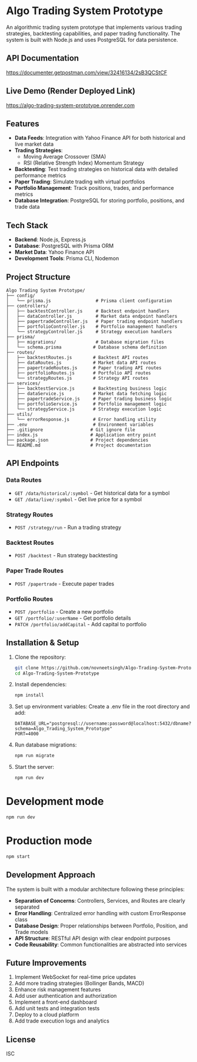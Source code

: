 # Algo Trading System Prototype

An algorithmic trading system prototype that implements various trading strategies, backtesting capabilities, and paper trading functionality. The system is built with Node.js and uses PostgreSQL for data persistence.

## API Documentation

https://documenter.getpostman.com/view/32416134/2sB3QCStCF

## Live Demo (Render Deployed Link)

https://algo-trading-system-prototype.onrender.com

## Features

- **Data Feeds**: Integration with Yahoo Finance API for both historical and live market data
- **Trading Strategies**:
  - Moving Average Crossover (SMA)
  - RSI (Relative Strength Index) Momentum Strategy
- **Backtesting**: Test trading strategies on historical data with detailed performance metrics
- **Paper Trading**: Simulate trading with virtual portfolios
- **Portfolio Management**: Track positions, trades, and performance metrics
- **Database Integration**: PostgreSQL for storing portfolio, positions, and trade data

## Tech Stack

- **Backend**: Node.js, Express.js
- **Database**: PostgreSQL with Prisma ORM
- **Market Data**: Yahoo Finance API
- **Development Tools**: Prisma CLI, Nodemon

## Project Structure

```
Algo Trading System Prototype/
├── config/
│   └── prisma.js                 # Prisma client configuration
├── controllers/
│   ├── backtestController.js     # Backtest endpoint handlers
│   ├── dataController.js         # Market data endpoint handlers
│   ├── papertradeController.js   # Paper trading endpoint handlers
│   ├── portfolioController.js    # Portfolio management handlers
│   └── strategyController.js     # Strategy execution handlers
├── prisma/
│   ├── migrations/               # Database migration files
│   └── schema.prisma            # Database schema definition
├── routes/
│   ├── backtestRoutes.js        # Backtest API routes
│   ├── dataRoutes.js            # Market data API routes
│   ├── papertradeRoutes.js      # Paper trading API routes
│   ├── portfolioRoutes.js       # Portfolio API routes
│   └── strategyRoutes.js        # Strategy API routes
├── services/
│   ├── backtestService.js       # Backtesting business logic
│   ├── dataService.js           # Market data fetching logic
│   ├── papertradeService.js     # Paper trading business logic
│   ├── portfolioService.js      # Portfolio management logic
│   └── strategyService.js       # Strategy execution logic
├── utils/
│   └── errorResponse.js         # Error handling utility
├── .env                         # Environment variables
├── .gitignore                  # Git ignore file
├── index.js                    # Application entry point
├── package.json                # Project dependencies
└── README.md                   # Project documentation
```

## API Endpoints

### Data Routes

- `GET /data/historical/:symbol` - Get historical data for a symbol
- `GET /data/live/:symbol` - Get live price for a symbol

### Strategy Routes

- `POST /strategy/run` - Run a trading strategy

### Backtest Routes

- `POST /backtest` - Run strategy backtesting

### Paper Trade Routes

- `POST /papertrade` - Execute paper trades

### Portfolio Routes

- `POST /portfolio` - Create a new portfolio
- `GET /portfolio/:userName` - Get portfolio details
- `PATCH /portfolio/addCapital` - Add capital to portfolio

## Installation & Setup

1. Clone the repository:

   ```bash
   git clone https://github.com/novneetsingh/Algo-Trading-System-Prototype.git
   cd Algo-Trading-System-Prototype

   ```

2. Install dependencies:

   ```bash
   npm install
   ```

3. Set up environment variables:
   Create a .env file in the root directory and add:

   ```env
   DATABASE_URL="postgresql://username:password@localhost:5432/dbname?schema=Algo_Trading_System_Prototype"
   PORT=4000
   ```

4. Run database migrations:

   ```bash
   npm run migrate
   ```

5. Start the server:
   ```bash
   npm run dev
   ```

# Development mode

```bash
npm run dev
```

# Production mode

```bash
npm start
```

## Development Approach

The system is built with a modular architecture following these principles:

- **Separation of Concerns**: Controllers, Services, and Routes are clearly separated
- **Error Handling**: Centralized error handling with custom ErrorResponse class
- **Database Design**: Proper relationships between Portfolio, Position, and Trade models
- **API Structure**: RESTful API design with clear endpoint purposes
- **Code Reusability**: Common functionalities are abstracted into services

## Future Improvements

1. Implement WebSocket for real-time price updates
2. Add more trading strategies (Bollinger Bands, MACD)
3. Enhance risk management features
4. Add user authentication and authorization
5. Implement a front-end dashboard
6. Add unit tests and integration tests
7. Deploy to a cloud platform
8. Add trade execution logs and analytics

## License

ISC
